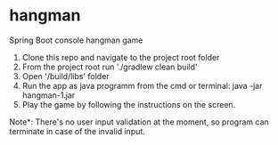 # hangman
Spring Boot console hangman game

1) Clone this repo and navigate to the project root folder
2) From the project root run './gradlew clean build'
3) Open '/build/libs' folder
4) Run the app as java programm from the cmd or terminal: java -jar hangman-1.jar
5) Play the game by following the instructions on the screen.

Note*: There's no user input validation at the moment, so program can terminate in case of the invalid input.
